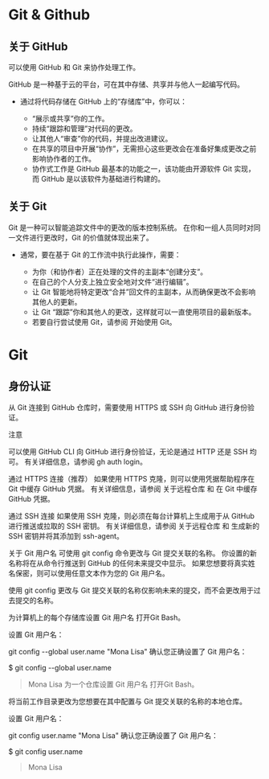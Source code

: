# Git & Github
## 关于 GitHub
可以使用 GitHub 和 Git 来协作处理工作。

GitHub 是一种基于云的平台，可在其中存储、共享并与他人一起编写代码。

- 通过将代码存储在 GitHub 上的“存储库”中，你可以：

  - “展示或共享”你的工作。
  - 持续“跟踪和管理”对代码的更改。
  - 让其他人“审查”你的代码，并提出改进建议。
  - 在共享的项目中开展“协作”，无需担心这些更改会在准备好集成更改之前影响协作者的工作。
  - 协作式工作是 GitHub 最基本的功能之一，该功能由开源软件 Git 实现，而 GitHub 是以该软件为基础进行构建的。

## 关于 Git
Git 是一种可以智能追踪文件中的更改的版本控制系统。 在你和一组人员同时对同一文件进行更改时，Git 的价值就体现出来了。

- 通常，要在基于 Git 的工作流中执行此操作，需要：

  - 为你（和协作者）正在处理的文件的主副本“创建分支”。
  - 在自己的个人分支上独立安全地对文件“进行编辑”。
  - 让 Git 智能地将特定更改“合并”回文件的主副本，从而确保更改不会影响其他人的更新。
  - 让 Git “跟踪”你和其他人的更改，这样就可以一直使用项目的最新版本。
  - 若要自行尝试使用 Git，请参阅 开始使用 Git。
 
# Git
## 身份认证
从 Git 连接到 GitHub 仓库时，需要使用 HTTPS 或 SSH 向 GitHub 进行身份验证。

注意

可以使用 GitHub CLI 向 GitHub 进行身份验证，无论是通过 HTTP 还是 SSH 均可。 有关详细信息，请参阅 gh auth login。

通过 HTTPS 连接（推荐）
如果使用 HTTPS 克隆，则可以使用凭据帮助程序在 Git 中缓存 GitHub 凭据。 有关详细信息，请参阅 关于远程仓库 和 在 Git 中缓存 GitHub 凭据。

通过 SSH 连接
如果使用 SSH 克隆，则必须在每台计算机上生成用于从 GitHub 进行推送或拉取的 SSH 密钥。 有关详细信息，请参阅 关于远程仓库 和 生成新的 SSH 密钥并将其添加到 ssh-agent。

关于 Git 用户名
可使用 git config 命令更改与 Git 提交关联的名称。 你设置的新名称将在从命令行推送到 GitHub 的任何未来提交中显示。 如果您想要将真实姓名保密，则可以使用任意文本作为您的 Git 用户名。

使用 git config 更改与 Git 提交关联的名称仅影响未来的提交，而不会更改用于过去提交的名称。

为计算机上的每个存储库设置 Git 用户名
打开Git Bash。

设置 Git 用户名：

git config --global user.name "Mona Lisa"
确认您正确设置了 Git 用户名：

$ git config --global user.name
> Mona Lisa
为一个仓库设置 Git 用户名
打开Git Bash。

将当前工作目录更改为您想要在其中配置与 Git 提交关联的名称的本地仓库。

设置 Git 用户名：

git config user.name "Mona Lisa"
确认您正确设置了 Git 用户名：

$ git config user.name
> Mona Lisa







